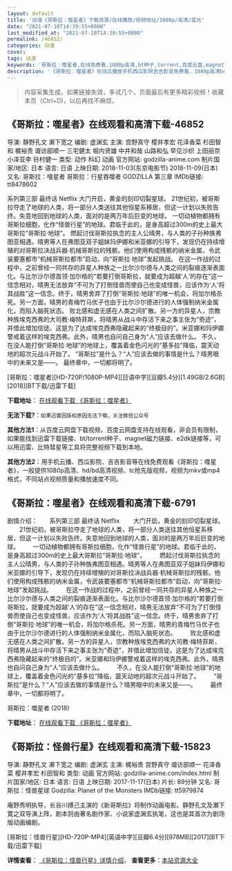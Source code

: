 ```yaml
---
layout: default
title: '动漫《哥斯拉：噬星者》下载资源/在线播放/视频地址/1080p/高清/蓝光'
date: "2021-07-10T14:39:55+0800"
last_modified_at: "2021-07-10T14:39:55+0800"
permalink: /46852/
categories: 动漫
cover:
tags: 动漫
keywords: '哥斯拉：噬星者,在线免费看,1080p高清,bt种子,torrent,百度云盘,magnet,磁力链,迅雷下载资源'
description: '《哥斯拉：噬星者》在线云播放手机西瓜影院吉吉影音免费看，1080p高清bd/hd未删减完整版和tc抢先枪版，mkv/mp4格式，附带bt/torrent种子、magnet/磁力链、百度云盘、网盘资源迅雷下载链接'
---
```


>内容采集生成，如果链接失效，多试几个，页面最后有更多精彩视频！收藏本页（Ctrl+D)，以后再找不麻烦。


## 《哥斯拉：噬星者》在线观看和高清下载-46852

导演: 静野孔文 濑下宽之 编剧: 虚渊玄 主演: 宫野真守 樱井孝宏 花泽香菜 杉田智和 梶裕贵 诹访部顺一 三宅健太 堀内贤雄 中井和哉 山路和弘 早见沙织 上田丽奈 小泽亚李 铃村健一 类型: 动作 科幻 动画 官方网站: godzilla-anime.com 制片国家/地区: 日本 语言: 日语 上映日期: 2018-11-03(东京电影节) 2018-11-09(日本) 又名: 哥斯拉：喰星者 哥斯拉：行星吞噬者 GODZILLA 第三章 IMDb链接: tt8478602

系列第三部 最终话 Netflix 大门开启，黄金的刻印切裂星球。 21世纪初，被哥斯拉夺走了地球的人类，将一部分人类送往其他恒星系移居，但这一计划以失败告终。失意地回到地球的人类，面对的是两万年后巨变的地球。 一切动植物都拥有哥斯拉细胞，化作“怪兽行星”的地球。君临于此的，是身高超过300m的史上最大哥斯拉“哥斯拉·地球”。 燃起讨伐哥斯拉执念的主人公晴男，与人类的子孙种族弗图亚相遇。晴男等人在弗图亚双子姐妹玛伊娜和米亚娜的引导下，发现仍在持续增殖的对哥斯拉决战兵器·机械哥斯拉的残骸。他们使用构成残骸的纳米金属，令武装要塞都市“机械哥斯拉都市”启动，向“哥斯拉·地球”发起挑战。 在这一作战的过程中，之前曾经一同共存的异星人种族之一比尔沙尔德与人类之间的裂痕逐渐表面化。与比尔沙尔德首领·加尔格的“若要打倒哥斯拉，就要成为超越‘人’的存在”这一信念相对，晴男无法放弃“不可为了打倒怪兽而使自己也变成怪兽，应该作为‘人’将其战胜”这一信念。终于，晴男舍弃了打倒“哥斯拉·地球”的唯一机会，将加尔格杀死。另一方面，晴男的青梅竹马优子也由于比尔沙尔德进行的人体强制纳米金属化，而陷入脑死状态。 败北感和虚无感在人类之间扩散。另一方的异星人，宗教种族埃克西弗的大司教·梅特菲斯，将晴男从战斗中存活下来之事主张为“奇迹”，并借此增加信徒。这是为了达成埃克西弗隐藏起来的“终极目的”。米亚娜和玛伊娜警戒着这样的埃克西弗。此外，晴男也自问自己身为“人”应该去做什么。 不久，在没人能打倒“哥斯拉·地球”的地球上，覆盖着金色闪光的“基多拉”降临，震天动地的超次元战斗开始了。 “哥斯拉”是什么？“人”应该去做的事情是什么？晴男眼中的未来又是——。 最终章中，一切都将明了。


[哥斯拉：噬星者][HD-720P/1080P-MP4][日语中字][豆瓣5.4分][1.49GB/2.6GB][2018][BT下载/迅雷下载]

**下载地址**： [在线观看下载 《哥斯拉：噬星者》](https://www.btdx8.com/torrent/gslsxz_2018.html) 


**无法下载?**：`如果迅雷因版权原因无法下载，关注微信公众号 `

**其他方法1**：从百度云网盘下载视频，百度云网盘支持在线观看，非会员有限制，如果能找到迅雷下载链接、bt/torrent种子、magnet磁力链接、e2dk链接等，可以用迅雷、比特彗星等工具将完整视频下载到本地。

**其他方法2**：用手机云播、西瓜影院、吉吉影音等在线免费观看《哥斯拉：噬星者》，一般提供1080p高清、hd/bd高清视频、tc抢先版视频，视频为mkv或mp4格式，不同站点视频质量和播放速度不同。


## 《哥斯拉：噬星者》在线观看和高清下载-6791

剧情介绍：　　系列第三部 最终话 Netflix 　　大门开启，黄金的刻印切裂星球。 　　21世纪初，被哥斯拉夺走了地球的人类，将一部分人类送往其他恒星系移居，但这一计划以失败告终。失意地回到地球的人类，面对的是两万年后巨变的地球。 　　一切动植物都拥有哥斯拉细胞，化作“怪兽行星”的地球。君临于此的，是身高超过300m的史上最大哥斯拉“哥斯拉·地球”。 　　燃起讨伐哥斯拉执念的主人公晴男，与人类的子孙种族弗图亚相遇。晴男等人在弗图亚双子姐妹玛伊娜和米亚娜的引导下，发现仍在持续增殖的对哥斯拉决战兵器·机械哥斯拉的残骸。他们使用构成残骸的纳米金属，令武装要塞都市“机械哥斯拉都市”启动，向“哥斯拉·地球”发起挑战。 　　在这一作战的过程中，之前曾经一同共存的异星人种族之一比尔沙尔德与人类之间的裂痕逐渐表面化。与比尔沙尔德首领·加尔格的“若要打倒哥斯拉，就要成为超越‘人’的存在”这一信念相对，晴男无法放弃“不可为了打倒怪兽而使自己也变成怪兽，应该作为‘人’将其战胜”这一信念。终于，晴男舍弃了打倒“哥斯拉·地球”的唯一机会，将加尔格杀死。另一方面，晴男的青梅竹马优子也由于比尔沙尔德进行的人体强制纳米金属化，而陷入脑死状态。 　　败北感和虚无感在人类之间扩散。另一方的异星人，宗教种族埃克西弗的大司教·梅特菲斯，将晴男从战斗中存活下来之事主张为“奇迹”，并借此增加信徒。这是为了达成埃克西弗隐藏起来的“终极目的”。米亚娜和玛伊娜警戒着这样的埃克西弗。此外，晴男也自问自己身为“人”应该去做什么。 　　不久，在没人能打倒“哥斯拉·地球”的地球上，覆盖着金色闪光的“基多拉”降临，震天动地的超次元战斗开始了。 　　“哥斯拉”是什么？“人”应该去做的事情是什么？晴男眼中的未来又是——。 　　最终章中，一切都将明了。


哥斯拉：噬星者 (2018)

**下载地址**： [在线观看下载 《哥斯拉：噬星者》](https://www.btbtdy.me/btdy/dy14319.html) 


## 《哥斯拉：怪兽行星》在线观看和高清下载-15823

导演: 静野孔文 濑下宽之 编剧: 虚渊玄 主演: 梶裕贵 宫野真守 诹访部顺一 花泽香菜 樱井孝宏 杉田智和 类型: 动画 官方网站: godzilla-anime.com/index.html 制片国家/地区: 日本 语言: 日语 上映日期: 2017-11-17(日本) 片长: 89分钟 又名: 哥斯拉：怪兽星球 Godzilla: Planet of the Monsters IMDb链接: tt5979874

庵野秀明执导，长谷川搏己主演的《新哥斯拉》将制作动画电影。静野孔文及瀬下寛之双导演上阵，剧本则由著名剧作家、小说家虚渊玄执笔，这也是其首次为剧场版动画编剧。


[哥斯拉：怪兽行星][HD-720P-MP4][英语中字][豆瓣6.4分][978MB][2017][BT下载/迅雷下载]

**详情查看**： [《哥斯拉：怪兽行星》详情介绍](/movie/15823/)， **查看更多**：[本站资源大全](/movie/t/all/)

